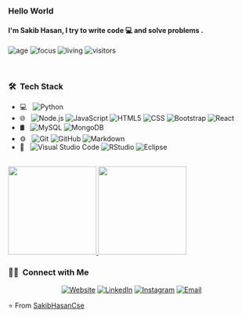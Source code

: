 ### Hello World
#### I'm Sakib Hasan, I try to write code 💻 and solve problems .

![age](https://img.shields.io/badge/age-21-blue)
![focus](https://img.shields.io/badge/focus-backend-brightgreen)
![living](https://img.shields.io/badge/living-Bangladesh-3c9)
![visitors](https://windard-visitor-badge.glitch.me/badge?page_id=SakibHasanCse.github.profile)

<br />


<h3> 🛠 &nbsp;Tech Stack</h3>

- 💻 &nbsp;
  ![Python](https://img.shields.io/badge/-Python-333333?style=flat&logo=python)
- 🌐 &nbsp;
  ![Node.js](https://img.shields.io/badge/-Node.js-333333?style=flat&logo=node.js)
  ![JavaScript](https://img.shields.io/badge/-JavaScript-333333?style=flat&logo=javascript)
  ![HTML5](https://img.shields.io/badge/-HTML5-333333?style=flat&logo=HTML5)
  ![CSS](https://img.shields.io/badge/-CSS-333333?style=flat&logo=CSS3&logoColor=1572B6)
  ![Bootstrap](https://img.shields.io/badge/-Bootstrap-333333?style=flat&logo=bootstrap&logoColor=563D7C)
  ![React](https://img.shields.io/badge/-React-333333?style=flat&logo=react)
- 🛢 &nbsp;
  ![MySQL](https://img.shields.io/badge/-MySQL-333333?style=flat&logo=mysql)
  ![MongoDB](https://img.shields.io/badge/-MongoDB-333333?style=flat&logo=mongodb)
- ⚙️ &nbsp;
  ![Git](https://img.shields.io/badge/-Git-333333?style=flat&logo=git)
  ![GitHub](https://img.shields.io/badge/-GitHub-333333?style=flat&logo=github)
  ![Markdown](https://img.shields.io/badge/-Markdown-333333?style=flat&logo=markdown)
- 🔧 &nbsp;
  ![Visual Studio Code](https://img.shields.io/badge/-Visual%20Studio%20Code-333333?style=flat&logo=visual-studio-code&logoColor=007ACC)
  ![RStudio](https://img.shields.io/badge/-RStudio-333333?style=flat&logo=rstudio)
  ![Eclipse](https://img.shields.io/badge/-Eclipse-333333?style=flat&logo=eclipse-ide&logoColor=2C2255)

<br/>

<a href="https://github.com/SakibHasanCse">
  <img height="180em" src="https://github-readme-stats.vercel.app/api?username=SakibHasanCse&theme=buefy&show_icons=true" />
  <img height="180em" src="https://github-readme-stats.vercel.app/api/top-langs/?username=SakibHasanCse&theme=buefy&layout=compact" />
</a>

<br/>

<h3> 🤝🏻 &nbsp;Connect with Me </h3>

<p align="center">
<a href="https://www.sakibcsc.com/"><img alt="Website" src="https://img.shields.io/badge/Website-www.sakibcsc.com-blue?style=flat-square&logo=google-chrome"></a>
<a href="https://www.linkedin.com/in/sakib-hasan-780001195/"><img alt="LinkedIn" src="https://img.shields.io/badge/LinkedIn-SakibHasanNaim-blue?style=flat-square&logo=linkedin"></a>
<a href="https://www.instagram.com/SakibHasanCse/"><img alt="Instagram" src="https://img.shields.io/badge/Instagram-SakibHasan__-blue?style=flat-square&logo=instagram"></a>
<a href="sakibhasan9641@gmail.com"><img alt="Email" src="https://img.shields.io/badge/Email-sakibhasan9640@-blue?style=flat-square&logo=gmail"></a>
</p>

⭐️ From [SakibHasanCse](https://github.com/SakibHasanCse)
